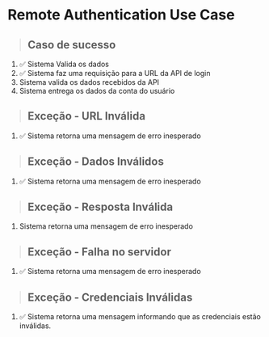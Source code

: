 # Remote Authentication Use Case

> ## Caso de sucesso

1. ✅ Sistema Valida os dados
2. ✅ Sistema faz uma requisição para a URL da API de login
3. Sistema valida os dados recebidos da API
4. Sistema entrega os dados da conta do usuário

> ## Exceção - URL Inválida
1. ✅ Sistema retorna uma mensagem de erro inesperado

> ## Exceção - Dados Inválidos
1. ✅ Sistema retorna uma mensagem de erro inesperado

> ## Exceção - Resposta Inválida
1. Sistema retorna uma mensagem de erro inesperado

> ## Exceção - Falha no servidor
1.  ✅  Sistema retorna uma mensagem de erro inesperado

> ## Exceção - Credenciais Inválidas
1. ✅  Sistema retorna uma mensagem informando que as credenciais estão inválidas.